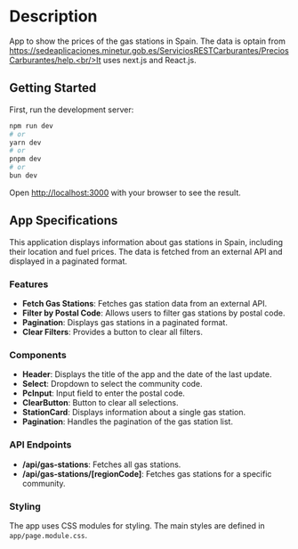 # Description

App to show the prices of the gas stations in Spain.
The data is optain from https://sedeaplicaciones.minetur.gob.es/ServiciosRESTCarburantes/PreciosCarburantes/help.<br/>It uses next.js and React.js.

## Getting Started

First, run the development server:

```bash
npm run dev
# or
yarn dev
# or
pnpm dev
# or
bun dev
```

Open [http://localhost:3000](http://localhost:3000) with your browser to see the result.

## App Specifications

This application displays information about gas stations in Spain, including their location and fuel prices. The data is fetched from an external API and displayed in a paginated format.

### Features

- **Fetch Gas Stations**: Fetches gas station data from an external API.
- **Filter by Postal Code**: Allows users to filter gas stations by postal code.
- **Pagination**: Displays gas stations in a paginated format.
- **Clear Filters**: Provides a button to clear all filters.

### Components

- **Header**: Displays the title of the app and the date of the last update.
- **Select**: Dropdown to select the community code.
- **PcInput**: Input field to enter the postal code.
- **ClearButton**: Button to clear all selections.
- **StationCard**: Displays information about a single gas station.
- **Pagination**: Handles the pagination of the gas station list.

### API Endpoints

- **/api/gas-stations**: Fetches all gas stations.
- **/api/gas-stations/[regionCode]**: Fetches gas stations for a specific community.

### Styling

The app uses CSS modules for styling. The main styles are defined in `app/page.module.css`.

